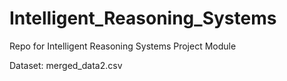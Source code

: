 # Intelligent_Reasoning_Systems
Repo for Intelligent Reasoning Systems Project Module

Dataset: merged_data2.csv
